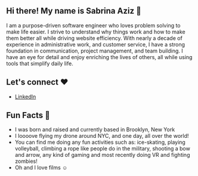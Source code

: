 ## Hi there! My name is Sabrina Aziz :wave:

I am a purpose-driven software engineer who loves problem solving to make life easier. I strive to understand why things work and how to make them better all while driving website efficiency. With nearly a decade of experience in administrative work, and customer service, I have a strong foundation in communication, project management, and team building. I have an eye for detail and enjoy enriching the lives of others, all while using tools that simplify daily life.

## Let's connect :hearts:
- [LinkedIn](https://www.linkedin.com/in/sabrinaaziz1/)

## Fun Facts :palm_tree:
-  I was born and raised and currently based in Brooklyn, New York 
-  I loooove flying my drone around NYC, and one day, all over the world!
-  You can find me doing any fun activities such as: 
ice-skating, playing volleyball, climbing a rope like people do in the military, shooting a bow and arrow, any kind of gaming and most recently doing VR and fighting zombies!
-   Oh and I love films :relaxed:
